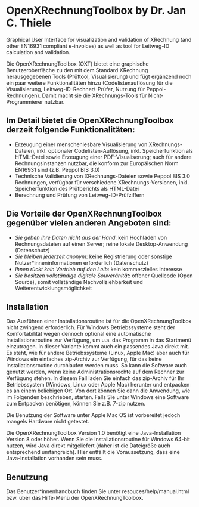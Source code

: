 # OpenXRechnungToolbox by Dr. Jan C. Thiele

Graphical User Interface for visualization and validation of XRechnung (and other EN16931 compliant e-invoices) as well as tool for Leitweg-ID calculation and validation.

Die OpenXRechnungToolbox (OXT) bietet eine graphische Benutzeroberfläche zu den mit dem Standard XRechnung herausgegebenen Tools (Prüftool, Visualisierung) und fügt ergänzend noch ein paar weitere Funktionalitäten hinzu (Codelistenauflösung für die Visualisierung, Leitweg-ID-Rechner/-Prüfer, Nutzung für Peppol-Rechnungen). Damit macht sie die XRechnungs-Tools für Nicht-Programmierer nutzbar.

## Im Detail bietet die OpenXRechnungToolbox derzeit folgende Funktionalitäten:

- Erzeugung einer menschenlesbare Visualisierung von XRechnungs-Dateien, inkl. optionaler Codelisten-Auflösung, inkl. Speicherfunktion als HTML-Datei sowie Erzeugung einer PDF-Visualiserung; auch für andere Rechnungsinstanzen nutzbar, die konform zur Europäischen Norm EN16931 sind (z.B. Peppol BIS 3.0)
- Technische Validierung von XRechnungs-Dateien sowie Peppol BIS 3.0 Rechnungen, verfügbar für verschiedene XRechnungs-Versionen, inkl. Speicherfunktion des Prüfberichts als HTML-Datei
- Berechnung und Prüfung von Leitweg-ID-Prüfziffern


## Die Vorteile der OpenXRechnungToolbox gegenüber vielen anderen Angeboten sind:

- *Sie geben Ihre Daten nicht aus der Hand*: kein Hochladen von Rechnungsdateien auf einen Server; reine lokale Desktop-Anwendung (Datenschutz)
- *Sie bleiben jederzeit anonym*: keine Registrierung oder sonstige Nutzer*inneninformationen erforderlich (Datenschutz)
- *Ihnen rückt kein Vertrieb auf den Leib*: kein kommerzielles Interesse
- *Sie besitzen vollständige digitale Souveränität*: offener Quellcode (Open Source), somit vollständige Nachvollziehbarkeit und Weiterentwicklungsmöglichkeit


## Installation

Das Ausführen einer Installationsroutine ist für die OpenXRechnungToolbox nicht zwingend erforderlich.
Für Windows Betriebssysteme steht der Komfortabilität wegen dennoch optional eine automatische Installationsroutine zur Verfügung, um u.a. das Programm in das Startmenü einzutragen. In dieser Variante kommt auch ein passendes Java direkt mit.
Es steht, wie für andere Betriebssysteme (Linux, Apple Mac) aber auch für Windows ein einfaches zip-Archiv zur Verfügung, für das keine Installationsroutine durchlaufen werden muss. So kann die Software auch genutzt werden, wenn keine Administrationsrechte auf dem Rechner zur Verfügung stehen.
In diesem Fall laden Sie einfach das zip-Archiv für Ihr Betriebssystem (Windows, Linux oder Apple Mac) herunter und entpacken es an einem beliebigen Ort. Von dort können Sie dann die Anwendung, wie im Folgenden beschrieben, starten. Falls Sie unter Windows eine Software zum Entpacken benötigen, können Sie z.B. 7-zip nutzen.

Die Benutzung der Software unter Apple Mac OS ist vorbereitet jedoch mangels Hardware nicht getestet.

Die OpenXRechnungToolbox Version 1.0 benötigt eine Java-Installation Version 8 oder höher. Wenn Sie die Installationsroutine für Windows 64-bit nutzen, wird Java direkt mitgeliefert (daher ist die Dateigröße auch entsprechend umfangreich). Hier entfällt die Voraussetzung, dass eine Java-Installation vorhanden sein muss.


## Benutzung

Das Benutzer*innenhandbuch finden Sie unter resouces/help/manual.html bzw. über das Hilfe-Menü der OpenXRechnungToolbox.


